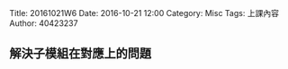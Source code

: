 Title: 20161021W6
Date: 2016-10-21 12:00
Category: Misc
Tags: 上課內容
Author: 40423237
<!-- PELICAN_END_SUMMARY -->
<h2>解決子模組在對應上的問題</h2>